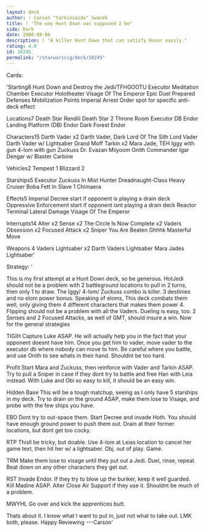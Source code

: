 ```yaml
---
layout: deck
author: ! Carson "tarkinsaide" Swanek
title: ! "The way Hunt Down was supposed 2 be"
side: Dark
date: 2000-09-06
description: ! "A killer Hunt Down that can satisfy Honor easily."
rating: 4.0
id: 10245
permalink: "/starwarsccg/deck/10245"
---
```

Cards: 

'Starting8
Hunt Down and Destroy the Jedi/TFHGOOTU
Executor Meditation Chamber
Executor Holotheater
Visage Of The Emperor
Epic Duel
Prepared Defenses
Mobilization Points
Imperial Arrest Order
spot for specific anti-deck effect

Locations7
Death Star
Rendili
Death Star 2 Throne Room
Executor DB
Endor Landing Platform (DB)
Endor Dark Forest
Endor

Characters15
Darth Vader x2
Darth Vader, Dark Lord Of The Sith
Lord Vader
Darth Vader w/ Lightsaber
Grand Moff Tarkin x2
Mara Jade, TEH
Iggy with gun
4-lom with gun
Zuckuss
Dr. Evazan
Miiyoom Onith
Commander Igar
Dengar w/ Blaster Carbine

Vehicles2
Tempest 1
Blizzard 2

Starships5
Executor
Zuckuss In Mist Hunter
Dreadnaught-Class Heavy Cruiser
Boba Fett In Slave 1
Chimaera

Effects5
Imperial Decree start if opponent is playing a drain deck
Oppressive Enforcement start if opponent isnt playing a drain deck
Reactor Terminal
Lateral Damage
Visage Of The Emperor

Interrupts14
Alter x2
Sense x2
The Circle Is Now Complete x2
Vaders Obsession x2
Focused Attack x2
Sniper
You Are Beaten
Ghhhk
Masterful Move

Weapons 4
Vaders Lightsaber x2
Darth Vaders Lightsaber
Mara Jades Lightsaber'

Strategy: '

This is my first attempt at a Hunt Down deck, so be generous.	HotJedi should not be a problem with 2 battleground locations to pull in 2 turns, then only 1 to draw.	The Iggy/ 4-lom/ Zuckuss combo is killer.  3 destinies and no elom power bonus.  Speaking of eloms,  This deck combats them well, only giving them 4 different characters that makes them power 4.  Flipping should not be a problem with all the Vaders.  Dueling is easy, too.  2 Senses and 2 Focused Attacks, as well of GMT, should insure a win.	Now for the general strategies

TIGIH	Capture Luke ASAP.  He will actually help you in the fact that your opponent doesnt have him.  Once you get him to vader, move vader to the executor db where nobody can move to him.	Be careful where you battle, and use Onith to see whats in their hand.	Shouldnt be too hard.

Profit  Start Mara and Zuckuss, then reinforce with Vader and Tarkin ASAP.  Try to pull a Sniper in case if they dont try to battle and free Han with Leia instead.  With Luke and Obi so easy to kill, it should be an easy win.

Hidden Base This will be a tough matchup, seeing as I only have 5 starships in my deck.  Try to drain on the ground ASAP, make them lose to Visage, and probe with the few ships you have.

EBO  Dont try to out-space them.  Start Decree and invade Hoth.  You should have enough ground power to push them out.  Drain at their former locations, but dont get too cocky.

RTP  Thisll be tricky, but doable.  Use 4-lom at Leias location to cancel her game text, then hit her w/  a lightsaber.  Obj. out of play.  Game.

TRM  Make them lose to visage until they put out a Jedi.  Duel, rinse, repeat.  Beat down on any other characters they get out.

RST  Invade Endor.  If they try to blow up the bunker, keep it well guarded.  Kill Madine ASAP.  Alter Close Air Support if they use it.  Shouldnt be much of a problem.

MWYHL	Go over and kick the apprentices butt.

Thats about it.  I know what I want to put in, just not what to take out.  LMK both, please.  Happy Reviewing
---Carson'
